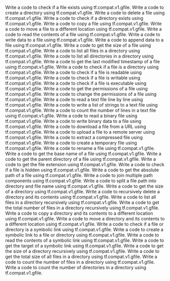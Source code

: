 Write a code to check if a file exists using tf.compat.v1.gfile.
Write a code to create a directory using tf.compat.v1.gfile.
Write a code to delete a file using tf.compat.v1.gfile.
Write a code to check if a directory exists using tf.compat.v1.gfile.
Write a code to copy a file using tf.compat.v1.gfile.
Write a code to move a file to a different location using tf.compat.v1.gfile.
Write a code to read the contents of a file using tf.compat.v1.gfile.
Write a code to write data to a file using tf.compat.v1.gfile.
Write a code to append data to a file using tf.compat.v1.gfile.
Write a code to get the size of a file using tf.compat.v1.gfile.
Write a code to list all files in a directory using tf.compat.v1.gfile.
Write a code to list all directories in a directory using tf.compat.v1.gfile.
Write a code to get the last modified timestamp of a file using tf.compat.v1.gfile.
Write a code to check if a file is a directory using tf.compat.v1.gfile.
Write a code to check if a file is readable using tf.compat.v1.gfile.
Write a code to check if a file is writable using tf.compat.v1.gfile.
Write a code to check if a file is executable using tf.compat.v1.gfile.
Write a code to get the permissions of a file using tf.compat.v1.gfile.
Write a code to change the permissions of a file using tf.compat.v1.gfile.
Write a code to read a text file line by line using tf.compat.v1.gfile.
Write a code to write a list of strings to a text file using tf.compat.v1.gfile.
Write a code to count the number of lines in a text file using tf.compat.v1.gfile.
Write a code to read a binary file using tf.compat.v1.gfile.
Write a code to write binary data to a file using tf.compat.v1.gfile.
Write a code to download a file from a URL using tf.compat.v1.gfile.
Write a code to upload a file to a remote server using tf.compat.v1.gfile.
Write a code to extract a compressed file using tf.compat.v1.gfile.
Write a code to create a temporary file using tf.compat.v1.gfile.
Write a code to rename a file using tf.compat.v1.gfile.
Write a code to get the base name of a file using tf.compat.v1.gfile.
Write a code to get the parent directory of a file using tf.compat.v1.gfile.
Write a code to get the file extension using tf.compat.v1.gfile.
Write a code to check if a file is hidden using tf.compat.v1.gfile.
Write a code to get the absolute path of a file using tf.compat.v1.gfile.
Write a code to join multiple path components using tf.compat.v1.gfile.
Write a code to split a file path into directory and file name using tf.compat.v1.gfile.
Write a code to get the size of a directory using tf.compat.v1.gfile.
Write a code to recursively delete a directory and its contents using tf.compat.v1.gfile.
Write a code to list all files in a directory recursively using tf.compat.v1.gfile.
Write a code to get the total number of files in a directory recursively using tf.compat.v1.gfile.
Write a code to copy a directory and its contents to a different location using tf.compat.v1.gfile.
Write a code to move a directory and its contents to a different location using tf.compat.v1.gfile.
Write a code to check if a file or directory is a symbolic link using tf.compat.v1.gfile.
Write a code to create a symbolic link to a file or directory using tf.compat.v1.gfile.
Write a code to read the contents of a symbolic link using tf.compat.v1.gfile.
Write a code to get the target of a symbolic link using tf.compat.v1.gfile.
Write a code to get the size of a directory recursively using tf.compat.v1.gfile.
Write a code to get the total size of all files in a directory using tf.compat.v1.gfile.
Write a code to count the number of files in a directory using tf.compat.v1.gfile.
Write a code to count the number of directories in a directory using tf.compat.v1.gfile.